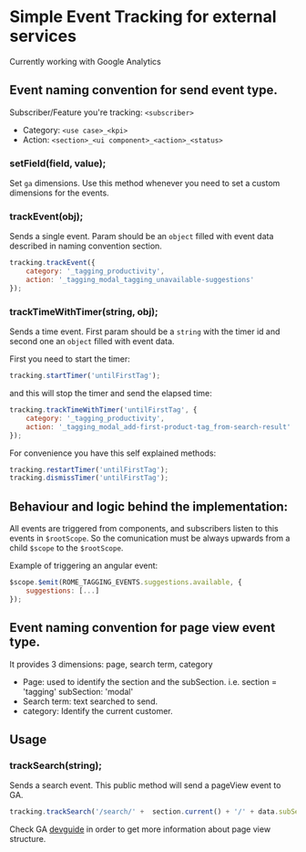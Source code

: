 # Simple Event Tracking for external services
Currently working with Google Analytics

## Event naming convention for **send** event type.
Subscriber/Feature you're tracking: `<subscriber>`

* Category: `<use case>_<kpi>`
* Action: `<section>_<ui component>_<action>_<status>`

### setField(field, value);
Set `ga` dimensions. Use this method whenever you need to set a custom dimensions for the events.

### trackEvent(obj);
Sends a single event. Param should be an `object` filled with event data described in naming convention section.

```javascript
tracking.trackEvent({
    category: '_tagging_productivity',
    action: '_tagging_modal_tagging_unavailable-suggestions'
});
```

### trackTimeWithTimer(string, obj);
Sends a time event. First param should be a `string` with the timer id and second one an `object` filled with event data.

First you need to start the timer:
```javascript
tracking.startTimer('untilFirstTag');
```

and this will stop the timer and send the elapsed time:
```javascript
tracking.trackTimeWithTimer('untilFirstTag', {
    category: '_tagging_productivity',
    action: '_tagging_modal_add-first-product-tag_from-search-result'
});
```

For convenience you have this self explained methods:
```javascript
tracking.restartTimer('untilFirstTag');
tracking.dismissTimer('untilFirstTag');
```

## Behaviour and logic behind the implementation:
All events are triggered from components, and subscribers listen to this events in `$rootScope`. So the comunication must be always upwards from a child `$scope` to the `$rootScope`.

Example of triggering an angular event:
```javascript
$scope.$emit(ROME_TAGGING_EVENTS.suggestions.available, {
    suggestions: [...]
});
```

## Event naming convention for **page view** event type.

It provides 3 dimensions: page, search term, category

* Page: used to identify the section and the subSection. i.e. section = 'tagging' subSection: 'modal'
* Search term: text searched to send.
* category: Identify the current customer.

## Usage

### trackSearch(string);
Sends a search event. This public method will send a pageView event to GA.

```javascript
tracking.trackSearch('/search/' +  section.current() + '/' + data.subSection + '?' + data.text);
```

Check GA [devguide](https://developers.google.com/analytics/devguides/collection/analyticsjs/pages) in order to get more information about page view structure.
